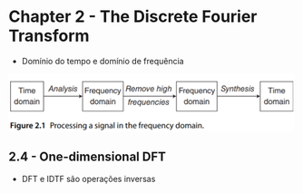 # Chapter 2 - The Discrete Fourier Transform

- Domínio do tempo e domínio de frequência

![Processo de análise e síntese de um sinal](image-3.png)

## 2.4 - One-dimensional DFT

- DFT e IDTF são operações inversas



